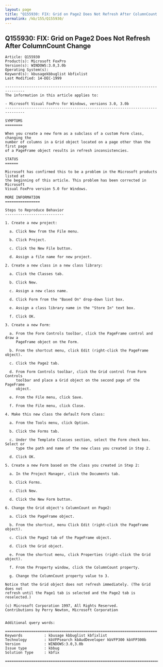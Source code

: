 ```yaml
---
layout: page
title: "Q155930: FIX: Grid on Page2 Does Not Refresh After ColumnCount Change"
permalink: /kb/155/Q155930/
---
```


## Q155930: FIX: Grid on Page2 Does Not Refresh After ColumnCount Change

	Article: Q155930
	Product(s): Microsoft FoxPro
	Version(s): WINDOWS:3.0,3.0b
	Operating System(s): 
	Keyword(s): kbusagekbbuglist kbfixlist
	Last Modified: 14-DEC-1999
	
	-------------------------------------------------------------------------------
	The information in this article applies to:
	
	- Microsoft Visual FoxPro for Windows, versions 3.0, 3.0b 
	-------------------------------------------------------------------------------
	
	SYMPTOMS
	========
	
	When you create a new form as a subclass of a custom Form class, changing the
	number of columns in a Grid object located on a page other than the first page
	of a PageFrame object results in refresh inconsistencies.
	
	STATUS
	======
	
	Microsoft has confirmed this to be a problem in the Microsoft products listed at
	the beginning of this article. This problem has been corrected in Microsoft
	Visual FoxPro version 5.0 for Windows.
	
	MORE INFORMATION
	================
	
	Steps to Reproduce Behavior
	---------------------------
	
	1. Create a new project:
	
	  a. Click New from the File menu.
	
	  b. Click Project.
	
	  c. Click the New File button.
	
	  d. Assign a file name for new project.
	
	2. Create a new class in a new class library:
	
	  a. Click the Classes tab.
	
	  b. Click New.
	
	  c. Assign a new class name.
	
	  d. Click Form from the "Based On" drop-down list box.
	
	  e. Assign a class library name in the "Store In" text box.
	
	  f. Click OK.
	
	3. Create a new Form:
	
	  a. From the Form Controls toolbar, click the PageFrame control and draw a
	     PageFrame object on the Form.
	
	  b. From the shortcut menu, click Edit (right-click the PageFrame object).
	
	  c. Click the Page2 tab.
	
	  d. From Form Controls toolbar, click the Grid control from Form Controls
	     toolbar and place a Grid object on the second page of the PageFrame
	     object.
	
	  e. From the File menu, click Save.
	
	  f. From the File menu, click Close.
	
	4. Make this new class the default Form class:
	
	  a. From the Tools menu, click Option.
	
	  b. Click the Forms tab.
	
	  c. Under the Template Classes section, select the Form check box. Select or
	     type the path and name of the new class you created in Step 2.
	
	  d. Click OK.
	
	5. Create a new Form based on the class you created in Step 2:
	
	  a. In the Project Manager, click the Documents tab.
	
	  b. Click Forms.
	
	  c. Click New.
	
	  d. Click the New Form button.
	
	6. Change the Grid object's ColumnCount on Page2:
	
	  a. Click the PageFrame object.
	
	  b. From the shortcut, menu Click Edit (right-click the PageFrame object).
	
	  c. Click the Page2 tab of the PageFrame object.
	
	  d. Click the Grid object.
	
	  e. From the shortcut menu, click Properties (right-click the Grid object).
	
	  f. From the Property window, click the ColumnCount property.
	
	  g. Change the ColumnCount property value to 3.
	
	Notice that the Grid object does not refresh immediately. (The Grid does not
	refresh until the Page1 tab is selected and the Page2 tab is reselected.)
	
	(c) Microsoft Corporation 1997, All Rights Reserved.
	Contributions by Perry Newton, Microsoft Corporation
	
	
	Additional query words:
	
	======================================================================
	Keywords          : kbusage kbbuglist kbfixlist
	Technology        : kbVFPsearch kbAudDeveloper kbVFP300 kbVFP300b
	Version           : WINDOWS:3.0,3.0b
	Issue type        : kbbug
	Solution Type     : kbfix
	
	=============================================================================
	

